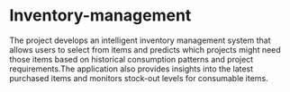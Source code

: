 # Inventory-management
The project develops an intelligent inventory management system that allows users to select from items and predicts which projects might need those items based on historical consumption patterns and project requirements.The application also provides insights into the latest purchased items and monitors stock-out levels for consumable items.
